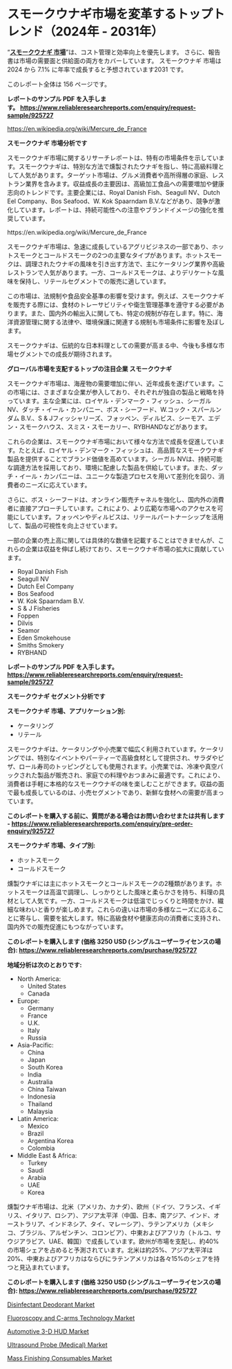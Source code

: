 <p><h1>スモークウナギ市場を変革するトップトレンド（2024年 - 2031年）</h1></p><p>&ldquo;<strong><a href="https://www.reliableresearchreports.com/smoked-eel-market-in-global-r925727?utm_campaign=110&utm_medium=9&utm_source=Github&utm_content=ia&utm_term=10112024&utm_id=smoked-eel">スモークウナギ 市場</a></strong>&rdquo;は、コスト管理と効率向上を優先します。 さらに、報告書は市場の需要面と供給面の両方をカバーしています。 スモークウナギ 市場は 2024 から 7.1% に年率で成長すると予想されています2031 です。</p>
<p>このレポート全体は 156 ページです。</p>
<p><strong>レポートのサンプル PDF を入手します。&nbsp;<a href="https://www.reliableresearchreports.com/enquiry/request-sample/925727?utm_campaign=110&utm_medium=9&utm_source=Github&utm_content=ia&utm_term=10112024&utm_id=smoked-eel">https://www.reliableresearchreports.com/enquiry/request-sample/925727</a></strong></p>
<p><a href="https://en.wikipedia.org/wiki/Mercure_de_France?utm_campaign=110&utm_medium=9&utm_source=Github&utm_content=ia&utm_term=10112024&utm_id=smoked-eel">https://en.wikipedia.org/wiki/Mercure_de_France</a></p>
<p><strong>スモークウナギ 市場分析です</strong></p>
<p><p>スモークウナギ市場に関するリサーチレポートは、特有の市場条件を示しています。スモークウナギは、特別な方法で燻製されたウナギを指し、特に高級料理として人気があります。ターゲット市場は、グルメ消費者や高所得層の家庭、レストラン業界を含みます。収益成長の主要因は、高級加工食品への需要増加や健康志向のトレンドです。主要企業には、Royal Danish Fish、Seagull NV、Dutch Eel Company、Bos Seafood、W. Kok Spaarndam B.V.などがあり、競争が激化しています。レポートは、持続可能性への注意やブランドイメージの強化を推奨しています。</p></p>
<p>https://en.wikipedia.org/wiki/Mercure_de_France</p>
<p><p>スモークウナギ市場は、急速に成長しているアグリビジネスの一部であり、ホットスモークとコールドスモークの2つの主要なタイプがあります。ホットスモークは、調理されたウナギの風味を引き出す方法で、主にケータリング業界や高級レストランで人気があります。一方、コールドスモークは、よりデリケートな風味を保持し、リテールセグメントでの販売に適しています。</p><p>この市場は、法規制や食品安全基準の影響を受けます。例えば、スモークウナギを販売する際には、食材のトレーサビリティや衛生管理基準を遵守する必要があります。また、国内外の輸出入に関しても、特定の規制が存在します。特に、海洋資源管理に関する法律や、環境保護に関連する規制も市場条件に影響を及ぼします。</p><p>スモークウナギは、伝統的な日本料理としての需要が高まる中、今後も多様な市場セグメントでの成長が期待されます。</p></p>
<p><strong>グローバル市場を支配するトップの注目企業 スモークウナギ</strong></p>
<p><p>スモークウナギ市場は、海産物の需要増加に伴い、近年成長を遂げています。この市場には、さまざまな企業が参入しており、それぞれが独自の製品と戦略を持っています。主な企業には、ロイヤル・デンマーク・フィッシュ、シーガル NV、ダッチ・イール・カンパニー、ボス・シーフード、W.コック・スパールンダム B.V.、S & Jフィッシャリーズ、フォッペン、ディルビス、シーモア、エデン・スモークハウス、スミス・スモーカリー、RYBHANDなどがあります。</p><p>これらの企業は、スモークウナギ市場において様々な方法で成長を促進しています。たとえば、ロイヤル・デンマーク・フィッシュは、高品質なスモークウナギ製品を提供することでブランド価値を高めています。シーガル NVは、持続可能な調達方法を採用しており、環境に配慮した製品を供給しています。また、ダッチ・イール・カンパニーは、ユニークな製造プロセスを用いて差別化を図り、消費者のニーズに応えています。</p><p>さらに、ボス・シーフードは、オンライン販売チャネルを強化し、国内外の消費者に直接アプローチしています。これにより、より広範な市場へのアクセスを可能にしています。フォッペンやディルビスは、リテールパートナーシップを活用して、製品の可視性を向上させています。</p><p>一部の企業の売上高に関しては具体的な数値を記載することはできませんが、これらの企業は収益を伸ばし続けており、スモークウナギ市場の拡大に貢献しています。</p></p>
<p><ul><li>Royal Danish Fish</li><li>Seagull NV</li><li>Dutch Eel Company</li><li>Bos Seafood</li><li>W. Kok Spaarndam B.V.</li><li>S & J Fisheries</li><li>Foppen</li><li>Dilvis</li><li>Seamor</li><li>Eden Smokehouse</li><li>Smiths Smokery</li><li>RYBHAND</li></ul></p>
<p><strong>レポートのサンプル PDF を入手します。 <a href="https://www.reliableresearchreports.com/enquiry/request-sample/925727?utm_campaign=110&utm_medium=9&utm_source=Github&utm_content=ia&utm_term=10112024&utm_id=smoked-eel">https://www.reliableresearchreports.com/enquiry/request-sample/925727</a></strong></p>
<p><strong>スモークウナギ セグメント分析です</strong></p>
<p><strong>スモークウナギ 市場、アプリケーション別:</strong></p>
<p><ul><li>ケータリング</li><li>リテール</li></ul></p>
<p><p>スモークウナギは、ケータリングや小売業で幅広く利用されています。ケータリングでは、特別なイベントやパーティーで高級食材として提供され、サラダやピザ、ロール寿司のトッピングとしても使用されます。小売業では、冷凍や真空パックされた製品が販売され、家庭での料理やおつまみに最適です。これにより、消費者は手軽に本格的なスモークウナギの味を楽しむことができます。収益の面で最も成長しているのは、小売セグメントであり、新鮮な食材への需要が高まっています。</p></p>
<p><strong>このレポートを購入する前に、質問がある場合はお問い合わせまたは共有します - <a href="https://www.reliableresearchreports.com/enquiry/pre-order-enquiry/925727?utm_campaign=110&utm_medium=9&utm_source=Github&utm_content=ia&utm_term=10112024&utm_id=smoked-eel">https://www.reliableresearchreports.com/enquiry/pre-order-enquiry/925727</a></strong></p>
<p><strong>スモークウナギ 市場、タイプ別:</strong></p>
<p><ul><li>ホットスモーク</li><li>コールドスモーク</li></ul></p>
<p><p>燻製ウナギには主にホットスモークとコールドスモークの2種類があります。ホットスモークは高温で調理し、しっかりとした風味と柔らかさを持ち、料理の具材として人気です。一方、コールドスモークは低温でじっくりと時間をかけ、繊細な味わいと香りが楽しめます。これらの違いは市場の多様なニーズに応えることに寄与し、需要を拡大します。特に高級食材や健康志向の消費者に支持され、国内外での販売促進にもつながっています。</p></p>
<p><strong>このレポートを購入します (価格 3250 USD (シングルユーザーライセンスの場合): <a href="https://www.reliableresearchreports.com/purchase/925727?utm_campaign=110&utm_medium=9&utm_source=Github&utm_content=ia&utm_term=10112024&utm_id=smoked-eel">https://www.reliableresearchreports.com/purchase/925727</a></strong></p>
<p><strong>地域分析は次のとおりです:</strong></p>
<p><ul>
    <li>
        North America:
        <ul>
            <li>United States</li>
            <li>Canada</li>
        </ul>
    </li>
    <li>
        Europe:
        <ul>
            <li>Germany</li>
            <li>France</li>
            <li>U.K.</li>
            <li>Italy</li>
            <li>Russia</li>
        </ul>
    </li>
    <li>
        Asia-Pacific:
        <ul>
            <li>China</li>
            <li>Japan</li>
            <li>South Korea</li>
            <li>India</li>
            <li>Australia</li>
            <li>China Taiwan</li>
            <li>Indonesia</li>
            <li>Thailand</li>
            <li>Malaysia</li>
        </ul>
    </li>
    <li>
        Latin America:
        <ul>
            <li>Mexico</li>
            <li>Brazil</li>
            <li>Argentina Korea</li>
            <li>Colombia</li>
        </ul>
    </li>
    <li>
        Middle East & Africa:
        <ul>
            <li>Turkey</li>
            <li>Saudi</li>
            <li>Arabia</li>
            <li>UAE</li>
            <li>Korea</li>
        </ul>
    </li>
    </ul></p>
<p><p>燻製ウナギ市場は、北米（アメリカ、カナダ）、欧州（ドイツ、フランス、イギリス、イタリア、ロシア）、アジア太平洋（中国、日本、南アジア、インド、オーストラリア、インドネシア、タイ、マレーシア）、ラテンアメリカ（メキシコ、ブラジル、アルゼンチン、コロンビア）、中東およびアフリカ（トルコ、サウジアラビア、UAE、韓国）で成長しています。欧州が市場を支配し、約40%の市場シェアを占めると予測されています。北米は約25%、アジア太平洋は20%、中東およびアフリカはならびにラテンアメリカは各々15%のシェアを持つと見込まれています。</p></p>
<p><strong>このレポートを購入します (価格 3250 USD (シングルユーザーライセンスの場合): <a href="https://www.reliableresearchreports.com/purchase/925727?utm_campaign=110&utm_medium=9&utm_source=Github&utm_content=ia&utm_term=10112024&utm_id=smoked-eel">https://www.reliableresearchreports.com/purchase/925727</a></strong></p>
<p><p><a href="https://github.com/alesiasc0na/Market-Research-Report-List-1/blob/main/disinfectant-deodorant-market.md?utm_campaign=110&utm_medium=9&utm_source=Github&utm_content=ia&utm_term=10112024&utm_id=smoked-eel">Disinfectant Deodorant Market</a></p><p><a href="https://issuu.com/reportprime-2/docs/fluoroscopy-and-c-arms-technology-m_dce3d403540dbb?utm_campaign=110&utm_medium=9&utm_source=Github&utm_content=ia&utm_term=10112024&utm_id=smoked-eel">Fluoroscopy and C-arms Technology Market</a></p><p><a href="https://www.linkedin.com/pulse/automotive-3-d-hud-market-report-product-type-end-use-application-kebff?utm_campaign=110&utm_medium=9&utm_source=Github&utm_content=ia&utm_term=10112024&utm_id=smoked-eel">Automotive 3-D HUD Market</a></p><p><a href="https://issuu.com/reportprime-2/docs/ultrasound-probe-medical-market-siz_c59fff12f35523?utm_campaign=110&utm_medium=9&utm_source=Github&utm_content=ia&utm_term=10112024&utm_id=smoked-eel">Ultrasound Probe (Medical) Market</a></p><p><a href="https://github.com/kathiestrine5ty/Market-Research-Report-List-1/blob/main/mass-finishing-consumables-market.md?utm_campaign=110&utm_medium=9&utm_source=Github&utm_content=ia&utm_term=10112024&utm_id=smoked-eel">Mass Finishing Consumables Market</a></p></p>
